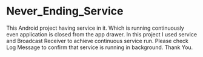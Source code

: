 # Never_Ending_Service

This Android project having service in it. Which is running continuously even application is closed from the app drawer.
In this project I used service and Broadcast Receiver to achieve continuous service run.
Please check Log Message to confirm that service is running in background.
Thank You. 
